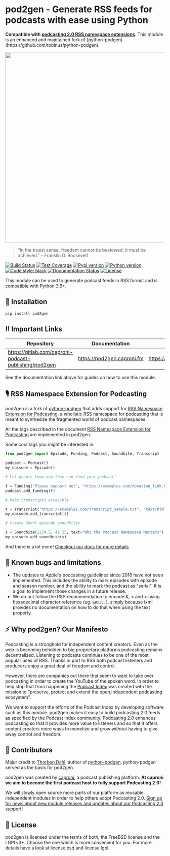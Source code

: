 <h1>pod2gen - Generate RSS feeds for podcasts with ease using Python</h1>
<b>Compatible with <a href="https://podcastindex.org/namespace/1.0">podcasting 2.0 RSS namespace extensions</a></b>. This module is an enhanced and maintained fork of [python-podgen](https://github.com/tobinus/python-podgen).

<p align="center">
  <img src="doc/_static/mascot.png" width="600"/>
</p>

> “In the truest sense, freedom cannot be bestowed; it must be achieved.” - Franklin D. Roosevelt

[![Build Status](https://gitlab.com/caproni-podcast-publishing/pod2gen/badges/master/pipeline.svg)](https://gitlab.com/caproni-podcast-publishing/pod2gen/badges/master/pipeline.svg)
[![Test Coverage](https://gitlab.com/caproni-podcast-publishing/pod2gen/badges/master/coverage.svg)](https://gitlab.com/caproni-podcast-publishing/pod2gen/badges/master/coverage.svg)
[![Pypi version](https://shields.io/pypi/v/pod2gen)](https://shields.io/pypi/v/pod2gen)
[![Python version](https://shields.io/pypi/pyversions/pod2gen)](https://shields.io/pypi/pyversions/pod2gen)
[![Code style: black](https://img.shields.io/badge/code%20style-black-000000.svg)](https://github.com/psf/black)
[![Documentation Status](https://readthedocs.org/projects/pod2gen/badge/?version=latest)](http://pod2gen.readthedocs.io/en/latest/?badge=latest)
[![License](https://shields.io/pypi/l/pod2gen)](https://shields.io/pypi/l/pod2gen)

This module can be used to generate podcast feeds in RSS format and is compatible with Python 3.6+.

🚀 Installation
--------------------------
`pip install pod2gen`


‼️ Important Links
--------------------------
| Repository                                            | Documentation              | Python Package Index                  |
| ----------------------------------------------------- | -------------------------- | ------------------------------------- |
| https://gitlab.com/caproni-podcast-publishing/pod2gen | https://pod2gen.caproni.fm | https://pypi.python.org/pypi/pod2gen/ |

See the documentation link above for guides on how to use this module.

🎙️ RSS Namespace Extension for Podcasting
--------------------------

pod2gen is a fork of [python-podgen](https://github.com/tobinus/python-podgen) that adds support for 
[RSS Namespace Extension for Podcasting](https://podcastindex.org/namespace/1.0),
a wholistic RSS namespace for podcasting that is meant to synthesize the fragmented 
world of podcast namespaces. 

All the tags described in the document 
[RSS Namespace Extension for Podcasting](https://podcastindex.org/namespace/1.0) 
are implemented in pod2gen.


Some cool tags you might be interested in:

```python
from pod2gen import Episode, Funding, Podcast, Soundbite, Transcript

podcast = Podcast()
my_episode = Episode()

# Let people know how they can fund your podcast!

f = Funding("Please support me!", "https://examples.com/donation_link.html")
podcast.add_funding(f)

# Make transcripts accesible

t = Transcript("https://examples.com/transcript_sample.txt", "text/html", language="es", is_caption=False)
my_episode.add_transcript(t)

# Create short episode soundbites

s = Soundbite(1234.5, 42.25, text="Why the Podcast Namespace Matters")
my_episode.add_soundbite(s)
```

And there is a lot more! [Checkout our docs for more details](https://pod2gen.caproni.fm)

🐛 Known bugs and limitations
--------------------------

* The updates to Apple's podcasting guidelines since 2016 have not been
  implemented. This includes the ability to mark episodes
  with episode and season number, and the ability to mark the podcast as
  "serial". It is a goal to implement those changes in a future release.
* We do not follow the RSS recommendation to encode &amp;, &lt; and &gt; using
  hexadecimal character reference (eg. `&#x3C;`), simply because lxml provides
  no documentation on how to do that when using the text property.

⚡️ Why pod2gen? Our Manifesto
--------------------------  
Podcasting is a stronghold for independent content creators. Even as the web is becoming beholden to big proprietary platforms podcasting remains decentralized. Listening to podcasts continues to be one of the most popular uses of RSS. Thanks in part to RSS both podcast listeners and producers enjoy a great deal of freedom and control. 

However, there are companies out there that seem to want to take over podcasting in order to create the YouTube of the spoken word. In order to help stop that from happening the [Podcast Index](https://podcastindex.org/) was created with the mission to "preserve, protect and extend the open,independent podcasting ecosystem". 

We want to support the efforts of the Podcast Index by developing software such as this module. pod2gen makes it easy to build podcasting 2.0 feeds as specified by the Podcast Index community. Podcasting 2.0 enhances podcasting so that it provides more value to listeners and so that it offers content creators more ways to monetize and grow without having to give away control and freedom.

🎪 Contributors
--------------------------
Major credit to [Thorben Dahl](https://github.com/tobinus), author of [python-podgen](https://github.com/tobinus/python-podgen). python-podgen served as the basis for pod2gen.

pod2gen was created by [caproni](https://caproni.fm/en/), a podcast publishing platform. **At caproni we aim to become the first podcast host to fully support Podcasting 2.0!**

We will slowly open source more parts of our platform as reusable independent modules in order to help others adopt Podcasting 2.0. [Sign up for news about new module releases and updates about our Podcasting 2.0 support!](https://caproni.fm/en/podcasting-2)

📝 License
--------------------------
pod2gen is licensed under the terms of both, the FreeBSD license and the LGPLv3+.
Choose the one which is more convenient for you. For more details have a look
at license.bsd and license.lgpl.
